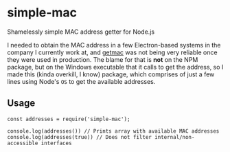 # simple-mac
Shamelessly simple MAC address getter for Node.js

I needed to obtain the MAC address in a few Electron-based systems in the company I currently work at, and [getmac](https://www.npmjs.com/package/getmac) was not being very reliable once they were used in production. The blame for that is **not** on the NPM package, but on the Windows executable that it calls to get the address, so I made this (kinda overkill, I know) package, which comprises of just a few lines using Node's `OS` to get the available addresses.

## Usage

```
const addresses = require('simple-mac');

console.log(addresses()) // Prints array with available MAC addresses
console.log(addresses(true)) // Does not filter internal/non-accessible interfaces
```
